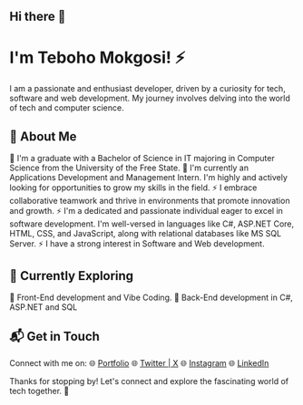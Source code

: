 ## Hi there 👋

# I'm Teboho Mokgosi! ⚡

I am a passionate and enthusiast developer, driven by a curiosity for tech, software and web development. My journey involves delving into the world of tech and computer science.


## 🚀 About Me

🔭 I'm a graduate with a Bachelor of Science in IT majoring in Computer Science from the University of the Free State.
🔭 I'm currently an Applications Development and Management Intern. I'm highly and actively looking for opportunities to grow my skills in the field.
⚡ I embrace collaborative teamwork and thrive in environments that promote innovation and growth.
⚡ I'm a dedicated and passionate individual eager to excel in software development. I'm well-versed in languages like C#, ASP.NET Core, HTML, CSS, and JavaScript, along with relational databases like MS SQL Server.
⚡ I have a strong interest in Software and Web development.

<!--
## Tech Stack

[![My Skills](https://skillicons.dev/icons?i=html,css,js,bootstrap,cs,dotnet,mysql,git,github,netlify,windows,linux,visualstudio,vscode,codepen&perline=5)](https://skillicons.dev)

-->

<!--
<p align="center">
  <a href="https://skillicons.dev">
    <img src="https://skillicons.dev/icons?i=html,css,js,bootstrap,cs,dotnet,mysql,git,github,netlify,windows,linux,visualstudio,vscode,sublime&perline=5" />
  </a>
</p>
-->

## 🌱 Currently Exploring

🚀 Front-End development and Vibe Coding.
🚀 Back-End development in C#, ASP.NET and SQL

## 📬 Get in Touch

Connect with me on:
🌐 [Portfolio](https://portfolio-website-tebohos-projects-2ca35a47.vercel.app/)
🌐 [Twitter | X](https://twitter.com/sir_tebz)
🌐 [Instagram](https://instagram.com/sir_tebz)
🌐 [LinkedIn](https://linkedin.com/in/teboho-mokgosi)
<!--
- 🌐 [Checkout my page](https://)
-->
Thanks for stopping by! Let's connect and explore the fascinating world of tech together. 🚀


<!--
**SirTebz/SirTebz** is a ✨ _special_ ✨ repository because its `README.md` (this file) appears on your GitHub profile.

Here are some ideas to get you started:

- 🔭 I’m currently working on ...
- 🌱 I’m currently learning ...
- 👯 I’m looking to collaborate on ...
- 🤔 I’m looking for help with ...
- 💬 Ask me about ...
- 📫 How to reach me: ...
- 😄 Pronouns: ...
- ⚡ Fun fact: ...

-->

